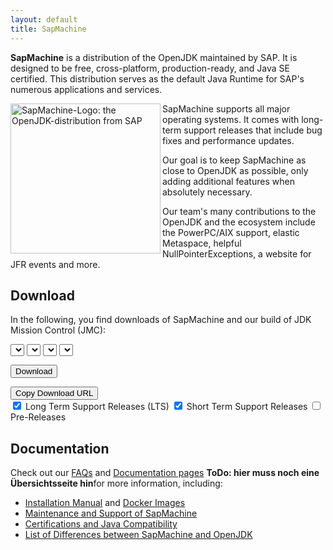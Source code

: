 ```yaml
---
layout: default
title: SapMachine
---
```


**SapMachine** is a distribution of the OpenJDK maintained by SAP. It is designed to be free, cross-platform, production-ready, and Java SE certified. This distribution serves as the default Java Runtime for SAP's numerous applications and services.

<img align="left" width="240" src="assets/images/logo_circular.svg" alt="SapMachine-Logo: the OpenJDK-distribution from SAP">

SapMachine supports all major operating systems.
It comes with long-term support releases that include bug fixes and performance updates.

Our goal is to keep SapMachine as close to OpenJDK as possible,
only adding additional features when absolutely necessary.

Our team's many contributions to the OpenJDK and the ecosystem include the PowerPC/AIX support, elastic Metaspace,
 helpful NullPointerExceptions, a website for JFR events and more.

## Download

In the following, you find downloads of SapMachine and our build of JDK Mission Control (JMC):

<select id="sapmachine_major_select" class="download_select" aria-label="Select the major version of the SapMachine you want to download">
</select>

<select id="sapmachine_imagetype_select" class="download_select" aria-label="Select either JDK or JRE of SapMachine you want to download">
</select>

<select id="sapmachine_os_select" class="download_select" aria-label="Select the target Operating System of the SapMachine you want to download">
</select>

<select id="sapmachine_version_select" class="download_select" aria-label="Select the version of SapMachine you want to download">
</select>

<button id="sapmachine_download_button" type="button" class="download_button" aria-label="Download SapMachine in the configured release, type, OS and version">Download</button>

<div class="download_label_section">
  <div id="download_label" class="download_label"></div>
  <button id="sapmachine_copy_button" type="button" class="download_button" aria-label="Copy the download URL of the SapMachine release configured by release, type, OS and version">Copy Download URL</button>
</div>

<div class="download_filter">
  <input type="checkbox" id="sapmachine_lts_checkbox" name="lts" aria-label="If checked, Long Term Support Releases (LTS) of SapMachine will be offered in the list for download (default)" checked>
  <label for="lts">Long Term Support Releases (LTS)</label>

  <input type="checkbox" id="sapmachine_nonlts_checkbox" name="nonlts" aria-label="If checked, Short Term Support Releases of SapMachine will be offered in the list for download (default)" checked>
  <label for="nonlts">Short Term Support Releases</label>

  <input type="checkbox" id="sapmachine_ea_checkbox" name="ea" aria-label="If checked, Pre-Releases of SapMachine will be offered in the list for download">
  <label for="ea">Pre-Releases</label>
</div>

## Documentation

Check out our [FAQs](doc/Frequently-Asked-Questions) and [Documentation pages](doc) <strong>ToDo: hier muss noch eine Übersichtsseite hin</strong>for more information, including:

* [Installation Manual](doc/Installation) and [Docker Images](doc/Docker-Images)
* [Maintenance and Support of SapMachine](doc/Maintenance-and-Support)
* [Certifications and Java Compatibility](doc/Certification-and-Java-Compatibility)
* [List of Differences between SapMachine and OpenJDK](doc/Differences-between-SapMachine-and-OpenJDK)
